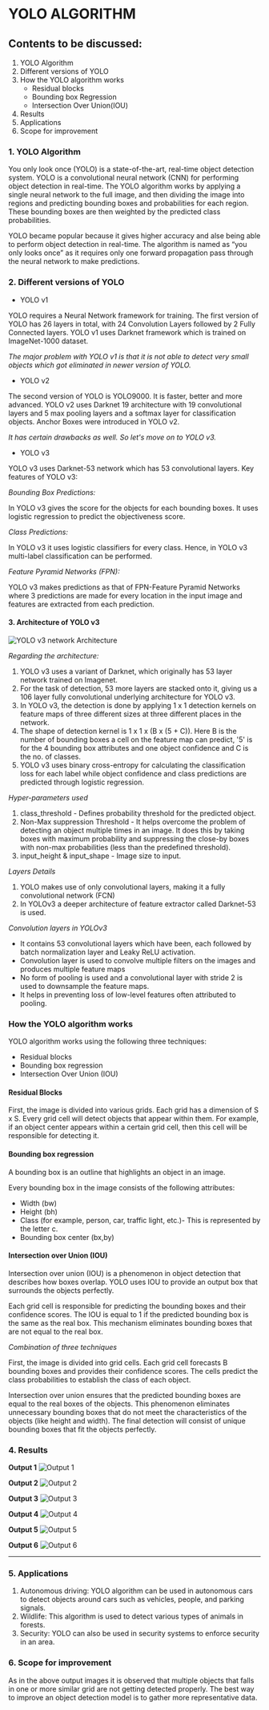 # YOLO ALGORITHM

## Contents to be discussed:
1. YOLO Algorithm
2. Different versions of YOLO
3. How the YOLO algorithm works 
   * Residual blocks
   * Bounding box Regression
   * Intersection Over Union(IOU)
4. Results
5. Applications
6. Scope for improvement

### **1. YOLO Algorithm**

You only look once (YOLO) is a state-of-the-art, real-time object detection system. YOLO is a convolutional neural network (CNN) for performing object detection in real-time. The YOLO algorithm works by applying a single neural network to the full image, and then dividing the image into regions and predicting bounding boxes and probabilities for each region. These bounding boxes are then weighted by the predicted class probabilities.

YOLO became popular because it gives higher accuracy and alse being able to perform object detection in real-time. The algorithm is named as  “you only looks once” as it requires only one forward propagation pass through the neural network to make predictions.

### **2. Different versions of YOLO**

* YOLO v1

YOLO requires a Neural Network framework for training. The first version of YOLO has 26 layers in total, with 24 Convolution Layers followed by 2 Fully Connected layers.
YOLO v1 uses Darknet framework which is trained on ImageNet-1000 dataset. 

*The major problem with YOLO v1 is that it is not able to detect very small objects which got eliminated in newer version of YOLO.*

* YOLO v2

The second version of YOLO is YOLO9000. It is faster, better and more advanced.  YOLO v2 uses Darknet 19 architecture with 19 convolutional layers and 5 max pooling layers and a softmax layer for classification objects. Anchor Boxes were introduced in YOLO v2.

*It has certain drawbacks as well. So let's move on to YOLO v3.*

* YOLO v3
 
YOLO v3 uses Darknet-53 network which has 53 convolutional layers. Key features of YOLO v3:

*Bounding Box Predictions:* 

 In YOLO v3 gives the score for the objects for each bounding boxes. It uses logistic regression to predict the objectiveness score.

*Class Predictions:*

 In YOLO v3 it uses logistic classifiers for every class. Hence, in YOLO v3 multi-label classification can be performed. 

*Feature Pyramid Networks (FPN):*

 YOLO v3 makes predictions as that of FPN-Feature Pyramid Networks where 3 predictions are made for every location in the input image and features are extracted from each prediction. 

#### **3. Architecture of YOLO v3**

![YOLO v3 network Architecture](yolo_architecture.png)

*Regarding the architecture:*

1. YOLO v3 uses a variant of Darknet, which originally has 53 layer network trained on Imagenet.
2. For the task of detection, 53 more layers are stacked onto it, giving us a 106 layer fully convolutional underlying architecture for YOLO v3.
3. In YOLO v3, the detection is done by applying 1 x 1 detection kernels on feature maps of three different sizes at three different places in the network.
4. The shape of detection kernel is 1 x 1 x (B x (5 + C)). Here B is the number of bounding boxes a cell on the feature map can predict, '5' is for the 4 bounding box attributes and one object confidence and C is the no. of classes.
5. YOLO v3 uses binary cross-entropy for calculating the classification loss for each label while object confidence and class predictions are predicted through logistic regression.

*Hyper-parameters used*
1. class_threshold - Defines probability threshold for the predicted object.
2. Non-Max suppression Threshold - It helps overcome the problem of detecting an object multiple times in an image. It does this by taking boxes with maximum probability and suppressing the close-by boxes with non-max probabilities (less than the predefined threshold).
3. input_height & input_shape - Image size to input.

*Layers Details*
1. YOLO makes use of only convolutional layers, making it a fully convolutional network (FCN)
2. In YOLOv3 a deeper architecture of feature extractor called Darknet-53 is used.

_Convolution layers in YOLOv3_

* It contains 53 convolutional layers which have been, each followed by batch normalization layer and Leaky ReLU activation.
* Convolution layer is used to convolve multiple filters on the images and produces multiple feature maps
* No form of pooling is used and a convolutional layer with stride 2 is used to downsample the feature maps.
* It helps in preventing loss of low-level features often attributed to pooling.

### **How the YOLO algorithm works**

YOLO algorithm works using the following three techniques:

* Residual blocks
* Bounding box regression
* Intersection Over Union (IOU)

#### Residual Blocks

First, the image is divided into various grids. Each grid has a dimension of S x S. Every grid cell will detect objects that appear within them. For example, if an object center appears within a certain grid cell, then this cell will be responsible for detecting it.

#### Bounding box regression

A bounding box is an outline that highlights an object in an image.

Every bounding box in the image consists of the following attributes:

* Width (bw)
* Height (bh)
* Class (for example, person, car, traffic light, etc.)- This is represented by the letter c.
* Bounding box center (bx,by)

#### Intersection over Union (IOU)

Intersection over union (IOU) is a phenomenon in object detection that describes how boxes overlap. YOLO uses IOU to provide an output box that surrounds the objects perfectly.

Each grid cell is responsible for predicting the bounding boxes and their confidence scores. The IOU is equal to 1 if the predicted bounding box is the same as the real box. This mechanism eliminates bounding boxes that are not equal to the real box.

*Combination of three techniques*

First, the image is divided into grid cells. Each grid cell forecasts B bounding boxes and provides their confidence scores. The cells predict the class probabilities to establish the class of each object.

Intersection over union ensures that the predicted bounding boxes are equal to the real boxes of the objects. This phenomenon eliminates unnecessary bounding boxes that do not meet the characteristics of the objects (like height and width). The final detection will consist of unique bounding boxes that fit the objects perfectly.

### **4. Results**

**Output 1**
![Output 1](output1.png)

**Output 2**
![Output 2](output2.png)

**Output 3**
![Output 3](output4.png)

**Output 4**
![Output 4](output5.png)

**Output 5**
![Output 5](output6.png)

**Output 6**
![Output 6](output3.png)

***

### **5. Applications**

1. Autonomous driving: YOLO algorithm can be used in autonomous cars to detect objects around cars such as vehicles, people, and parking signals. 
2. Wildlife: This algorithm is used to detect various types of animals in forests. 
3. Security: YOLO can also be used in security systems to enforce security in an area. 

### **6. Scope for improvement**

As in the above output images it is observed that multiple objects that falls in one or more similar grid are not getting detected properly. The best way to improve an object detection model is to gather more representative data.